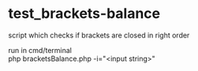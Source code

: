 # test_brackets-balance
script which checks if brackets are closed in right order


run in cmd/terminal  
php bracketsBalance.php -i="\<input string\>"
